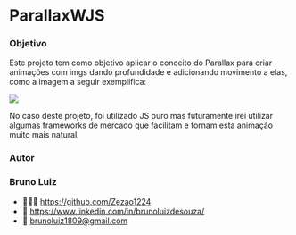 # ParallaxWJS

### Objetivo
Este projeto tem como objetivo aplicar o conceito do Parallax para criar animações com imgs dando profundidade e adicionando movimento a elas, como a imagem a seguir exemplifica:

<img src="https://miro.medium.com/v2/resize:fit:1400/0*RgN39VjoeH5xh7T8.jpg">


No caso deste projeto, foi utilizado JS puro mas futuramente irei utilizar algumas frameworks de mercado que facilitam e tornam esta animação muito mais natural.

### Autor
<h3> Bruno Luiz</h3>

*  👨🏻‍💻 https://github.com/Zezao1224
*  🔗 https://www.linkedin.com/in/brunoluizdesouza/
*  📧 brunoluiz1809@gmail.com
